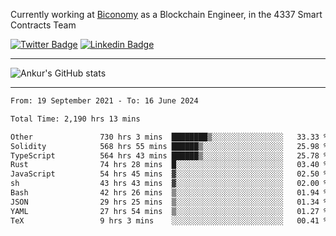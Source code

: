 Currently working at [Biconomy](https://biconomy.io/) as a Blockchain Engineer, in the 4337 Smart Contracts Team

 [![Twitter Badge](https://img.shields.io/badge/-@ankurdubey521-1ca0f1?style=flat-square&labelColor=1ca0f1&logo=twitter&logoColor=white&link=https://twitter.com/ankurdubey521)](https://twitter.com/ankurdubey521) [![Linkedin Badge](https://img.shields.io/badge/-ankurdubey521-blue?style=flat-square&logo=Linkedin&logoColor=white&link=https://www.linkedin.com/in/ankurdubey521/)](https://www.linkedin.com/in/ankurdubey521/)

<hr/>

![Ankur's GitHub stats](https://github-readme-stats.vercel.app/api?username=ankurdubey521&count_private=true&theme=radical)

<hr/>

<!--START_SECTION:waka-->

```txt
From: 19 September 2021 - To: 16 June 2024

Total Time: 2,190 hrs 13 mins

Other               730 hrs 3 mins  ████████▒░░░░░░░░░░░░░░░░   33.33 %
Solidity            568 hrs 55 mins ██████▒░░░░░░░░░░░░░░░░░░   25.98 %
TypeScript          564 hrs 43 mins ██████▒░░░░░░░░░░░░░░░░░░   25.78 %
Rust                74 hrs 28 mins  █░░░░░░░░░░░░░░░░░░░░░░░░   03.40 %
JavaScript          54 hrs 45 mins  ▓░░░░░░░░░░░░░░░░░░░░░░░░   02.50 %
sh                  43 hrs 43 mins  ▓░░░░░░░░░░░░░░░░░░░░░░░░   02.00 %
Bash                42 hrs 26 mins  ▒░░░░░░░░░░░░░░░░░░░░░░░░   01.94 %
JSON                29 hrs 25 mins  ▒░░░░░░░░░░░░░░░░░░░░░░░░   01.34 %
YAML                27 hrs 54 mins  ▒░░░░░░░░░░░░░░░░░░░░░░░░   01.27 %
TeX                 9 hrs 3 mins    ░░░░░░░░░░░░░░░░░░░░░░░░░   00.41 %
```

<!--END_SECTION:waka-->
